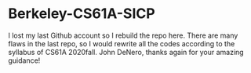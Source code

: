# Berkeley-CS61A-SICP
I lost my last Github account so I rebuild the repo here. 
There are many flaws in the last repo, so I would rewrite all the codes according to the syllabus of CS61A 2020fall.
John DeNero, thanks again for your amazing guidance!
